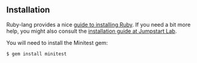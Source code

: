## Installation

Ruby-lang provides a nice [guide to installing Ruby](https://www.ruby-lang.org/en/documentation/installation/). If you need a bit more help, you might also consult the [installation guide at Jumpstart Lab](http://tutorials.jumpstartlab.com/topics/environment/environment.html).

You will need to install the Minitest gem:

```bash
$ gem install minitest
```
